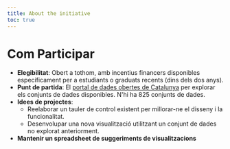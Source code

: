 ```yaml
---
title: About the initiative
toc: true
---
```


# Com Participar
- **Elegibilitat**: Obert a tothom, amb incentius financers disponibles específicament per a estudiants o graduats recents (dins dels dos anys).
- **Punt de partida**: El [portal de dades obertes de Catalunya](https://analisi.transparenciacatalunya.cat/browse?limitTo=datasets) per explorar els conjunts de dades disponibles. N'hi ha 825 conjunts de dades.
- **Idees de projectes**:
  - Reelaborar un tauler de control existent per millorar-ne el disseny i la funcionalitat.
  - Desenvolupar una nova visualització utilitzant un conjunt de dades no explorat anteriorment.
- **Mantenir un spreadsheet de suggeriments de visualitzacions**